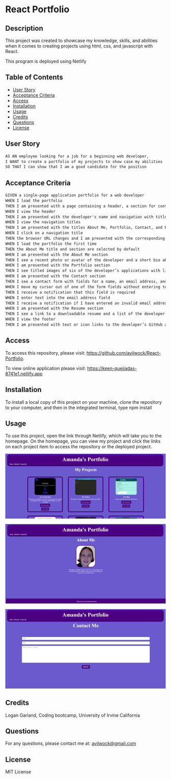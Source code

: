 # React Portfolio

## Description

This project was created to showcase my knowledge, skills, and abilities when it comes to creating projects using html, css, and javascript with React.

This program is deployed using Netlify

## Table of Contents

- [User Story](#user-story)
- [Acceptance Criteria](#acceptance-criteria)
- [Access](#access)
- [Installation](#installation)
- [Usage](#usage)
- [Credits](#credits)
- [Questions](#questions)
- [License](#license)


## User Story
```md
AS AN employee looking for a job for a beginning web developer,
I WANT to create a portfolio of my projects to show case my abilities
SO THAT I can show that I am a good candidate for the position
```

## Acceptance Criteria

```md
GIVEN a single-page application portfolio for a web developer
WHEN I load the portfolio
THEN I am presented with a page containing a header, a section for content, and a footer
WHEN I view the header
THEN I am presented with the developer's name and navigation with titles corresponding to different sections of the portfolio
WHEN I view the navigation titles
THEN I am presented with the titles About Me, Portfolio, Contact, and Resume, and the title corresponding to the current section is highlighted
WHEN I click on a navigation title
THEN the browser URL changes and I am presented with the corresponding section below the navigation and that title is highlighted
WHEN I load the portfolio the first time
THEN the About Me title and section are selected by default
WHEN I am presented with the About Me section
THEN I see a recent photo or avatar of the developer and a short bio about them
WHEN I am presented with the Portfolio section
THEN I see titled images of six of the developer’s applications with links to both the deployed applications and the corresponding GitHub repositories
WHEN I am presented with the Contact section
THEN I see a contact form with fields for a name, an email address, and a message
WHEN I move my cursor out of one of the form fields without entering text
THEN I receive a notification that this field is required
WHEN I enter text into the email address field
THEN I receive a notification if I have entered an invalid email address
WHEN I am presented with the Resume section
THEN I see a link to a downloadable resume and a list of the developer’s proficiencies
WHEN I view the footer
THEN I am presented with text or icon links to the developer’s GitHub and LinkedIn profiles, and their profile on a third platform (Stack Overflow, Twitter)
```


## Access

To access this repository, please visit: https://github.com/avilwock/React-Portfolio. 

To view online application please visit: https://keen-queijadas-8741e1.netlify.app


## Installation

To install a local copy of this project on your machine, clone the repository to your computer, and then in the integrated terminal, type npm install

## Usage

To use this project, open the link through Netlify, which will take you to the homepage. On the homepage, you can view my project and click the links on each project item to access the repository or the deployed project.

![alt text](images/ReactPortfolio1.png) 

![alt text](images/ReactPortfolio2.png) 

![alt text](images/ReactPortfolio3.png)

## Credits

Logan Garland, Coding bootcamp, University of Irvine California

## Questions

For any questions, please contact me at: avilwock@gmail.com

## License

MIT License